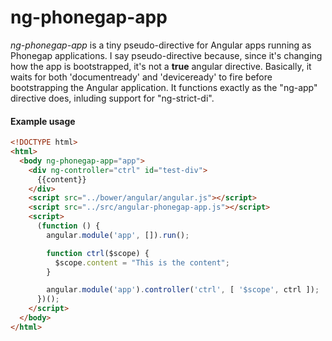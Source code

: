 # ng-phonegap-app

*ng-phonegap-app* is a tiny pseudo-directive for Angular apps running as Phonegap applications.  I say pseudo-directive because, since it's changing how the app is bootstrapped, it's not a **true** angular directive.  Basically, it waits for both 'documentready' and 'deviceready' to fire before bootstrapping the Angular application.  It functions exactly as the "ng-app" directive does, inluding support for "ng-strict-di".


#### Example usage

```html
<!DOCTYPE html>
<html>
  <body ng-phonegap-app="app">
    <div ng-controller="ctrl" id="test-div">
      {{content}}
    </div>
    <script src="../bower/angular/angular.js"></script>
    <script src="../src/angular-phonegap-app.js"></script>
    <script>
      (function () {
        angular.module('app', []).run();

        function ctrl($scope) {
          $scope.content = "This is the content";
        }

        angular.module('app').controller('ctrl', [ '$scope', ctrl ]);
      })();
    </script>
  </body>
</html>
```

